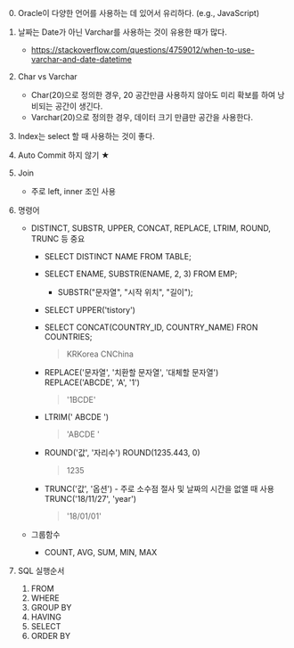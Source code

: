 0. Oracle이 다양한 언어를 사용하는 데 있어서 유리하다. (e.g., JavaScript)

1. 날짜는 Date가 아닌 Varchar를 사용하는 것이 유용한 때가 많다.
   * https://stackoverflow.com/questions/4759012/when-to-use-varchar-and-date-datetime

2. Char vs Varchar
   * Char(20)으로 정의한 경우, 20 공간만큼 사용하지 않아도 미리 확보를 하여 낭비되는 공간이 생긴다.
   * Varchar(20)으로 정의한 경우, 데이터 크기 만큼만 공간을 사용한다.

3. Index는 select 할 때 사용하는 것이 좋다.
4. Auto Commit 하지 않기 ★
5. Join
   * 주로 left, inner 조인 사용

6. 명령어

   * DISTINCT, SUBSTR, UPPER, CONCAT, REPLACE, LTRIM, ROUND, TRUNC 등 중요

     * SELECT DISTINCT NAME FROM TABLE;

     * SELECT ENAME, SUBSTR(ENAME, 2, 3) FROM EMP;

       * SUBSTR("문자열", "시작 위치", "길이");

     * SELECT UPPER('tistory')

     * SELECT CONCAT(COUNTRY_ID, COUNTRY_NAME) FRON COUNTRIES;

       > KRKorea
       > CNChina

     * REPLACE('문자열', '치환할 문자열', '대체할 문자열')
       REPLACE('ABCDE', 'A', '1')

       > '1BCDE'

     * LTRIM('    ABCDE    ')

       > 'ABCDE    '

     * ROUND('값', '자리수')
       ROUND(1235.443, 0)

       > 1235

     * TRUNC('값', '옵션') - 주로 소수점 절사 및 날짜의 시간을 없앨 때 사용
       TRUNC('18/11/27', 'year')

       > '18/01/01' 

   * 그룹함수

     * COUNT, AVG, SUM, MIN, MAX

7. SQL 실행순서

   1. FROM
   2. WHERE
   3. GROUP BY
   4. HAVING
   5. SELECT
   6. ORDER BY